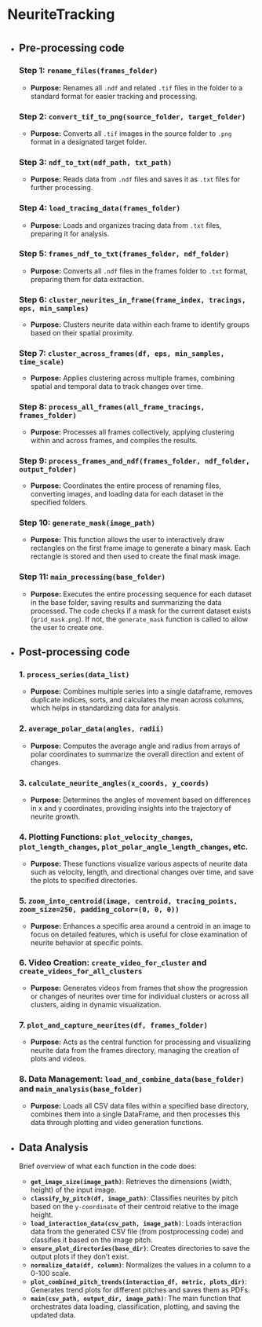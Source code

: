 # NeuriteTracking
# 

- ## **Pre-processing code** ##
    
    ### Step 1: **`rename_files(frames_folder)`**
    
    - **Purpose:** Renames all `.ndf` and related `.tif` files in the folder to a standard format for easier tracking and processing.
    
    ### Step 2: **`convert_tif_to_png(source_folder, target_folder)`**
    
    - **Purpose:** Converts all `.tif` images in the source folder to `.png` format in a designated target folder.
    
    ### Step 3: **`ndf_to_txt(ndf_path, txt_path)`**
    
    - **Purpose:** Reads data from `.ndf` files and saves it as `.txt` files for further processing.
    
    ### Step 4: **`load_tracing_data(frames_folder)`**
    
    - **Purpose:** Loads and organizes tracing data from `.txt` files, preparing it for analysis.
    
    ### Step 5: **`frames_ndf_to_txt(frames_folder, ndf_folder)`**
    
    - **Purpose:** Converts all `.ndf` files in the frames folder to `.txt` format, preparing them for data extraction.
    
    ### Step 6: **`cluster_neurites_in_frame(frame_index, tracings, eps, min_samples)`**
    
    - **Purpose:** Clusters neurite data within each frame to identify groups based on their spatial proximity.
    
    ### Step 7: **`cluster_across_frames(df, eps, min_samples, time_scale)`**
    
    - **Purpose:** Applies clustering across multiple frames, combining spatial and temporal data to track changes over time.
    
    ### Step 8: **`process_all_frames(all_frame_tracings, frames_folder)`**
    
    - **Purpose:** Processes all frames collectively, applying clustering within and across frames, and compiles the results.
    
    ### Step 9: **`process_frames_and_ndf(frames_folder, ndf_folder, output_folder)`**
    
    - **Purpose:** Coordinates the entire process of renaming files, converting images, and loading data for each dataset in the specified folders.
    
    ### Step 10: **`generate_mask(image_path)`**
    
    - **Purpose:** This function allows the user to interactively draw rectangles on the first frame image to generate a binary mask. Each rectangle is stored and then used to create the final mask image.
    
    ### Step 11: **`main_processing(base_folder)`**
    
    - **Purpose:** Executes the entire processing sequence for each dataset in the base folder, saving results and summarizing the data processed.  The code checks if a mask for the current dataset exists (`grid_mask.png`). If not, the `generate_mask` function is called to allow the user to create one.
          
- ## **Post-processing code** ##
    
    ### 1. **`process_series(data_list)`**
    
    - **Purpose:** Combines multiple series into a single dataframe, removes duplicate indices, sorts, and calculates the mean across columns, which helps in standardizing data for analysis.
    
    ### 2. **`average_polar_data(angles, radii)`**
    
    - **Purpose:** Computes the average angle and radius from arrays of polar coordinates to summarize the overall direction and extent of changes.
    
    ### 3. **`calculate_neurite_angles(x_coords, y_coords)`**
    
    - **Purpose:** Determines the angles of movement based on differences in x and y coordinates, providing insights into the trajectory of neurite growth.
    
    ### 4. **Plotting Functions: `plot_velocity_changes`, `plot_length_changes`, `plot_polar_angle_length_changes`, etc.**
    
    - **Purpose:** These functions visualize various aspects of neurite data such as velocity, length, and directional changes over time, and save the plots to specified directories.
    
    ### 5. **`zoom_into_centroid(image, centroid, tracing_points, zoom_size=250, padding_color=(0, 0, 0))`**
    
    - **Purpose:** Enhances a specific area around a centroid in an image to focus on detailed features, which is useful for close examination of neurite behavior at specific points.
    
    ### 6. **Video Creation: `create_video_for_cluster` and `create_videos_for_all_clusters`**
    
    - **Purpose:** Generates videos from frames that show the progression or changes of neurites over time for individual clusters or across all clusters, aiding in dynamic visualization.
    
    ### 7. **`plot_and_capture_neurites(df, frames_folder)`**
    
    - **Purpose:** Acts as the central function for processing and visualizing neurite data from the frames directory, managing the creation of plots and videos.
    
    ### 8. **Data Management: `load_and_combine_data(base_folder)` and `main_analysis(base_folder)`**
    
    - **Purpose:** Loads all CSV data files within a specified base directory, combines them into a single DataFrame, and then processes this data through plotting and video generation functions.



- ## **Data Analysis** ##
    
    Brief overview of what each function in the code does:
    
    - **`get_image_size(image_path)`**: Retrieves the dimensions (width, height) of the input image.
    - **`classify_by_pitch(df, image_path)`**: Classifies neurites by pitch based on the `y-coordinate` of their centroid relative to the image height.
    - **`load_interaction_data(csv_path, image_path)`**: Loads interaction data from the generated CSV file (from postprocessing code) and classifies it based on the image pitch.
    - **`ensure_plot_directories(base_dir)`**: Creates directories to save the output plots if they don’t exist.
    - **`normalize_data(df, column)`**: Normalizes the values in a column to a 0-100 scale.
    - **`plot_combined_pitch_trends(interaction_df, metric, plots_dir)`**: Generates trend plots for different pitches and saves them as PDFs.
    - **`main(csv_path, output_dir, image_path)`**: The main function that orchestrates data loading, classification, plotting, and saving the updated data.
    
